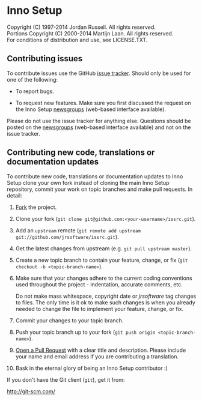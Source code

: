 Inno Setup
==========

Copyright (C) 1997-2014 Jordan Russell. All rights reserved.  
Portions Copyright (C) 2000-2014 Martijn Laan. All rights reserved.  
For conditions of distribution and use, see LICENSE.TXT.

Contributing issues
-------------------

To contribute issues use the GitHub [issue tracker](https://www.github.com/jrsoftware/issrc/issues).
Should only be used for one of the following:

- To report bugs.

- To request new features. Make sure you first discussed the request on the Inno
 Setup [newsgroups](http://www.jrsoftware.org/newsgroups.php)
(web-based interface available).

Please do not use the issue tracker for anything else. Questions should be
posted on the [newsgroups](http://www.jrsoftware.org/newsgroups.php)
(web-based interface available) and not on the issue tracker.

Contributing new code, translations or documentation updates
------------------------------------------------------------

To contribute new code, translations or documentation updates to Inno Setup
clone your own fork instead of cloning the main Inno Setup repository, commit
your work on topic branches and make pull requests. In detail:

1. [Fork](http://help.github.com/fork-a-repo/) the project.

2. Clone your fork (`git clone git@github.com:<your-username>/issrc.git`).

3. Add an `upstream` remote (`git remote add upstream
   git://github.com/jrsoftware/issrc.git`).

4. Get the latest changes from upstream (e.g. `git pull upstream master`).

5. Create a new topic branch to contain your feature, change, or fix (`git
   checkout -b <topic-branch-name>`).

6. Make sure that your changes adhere to the current coding conventions used
   throughout the project - indentation, accurate comments, etc.

   Do not make mass whitespace, copyright date or $jrsoftware$ tag changes to
   files. The only time is it ok to make such changes is when you already needed
   to change the file to implement your feature, change, or fix.

7. Commit your changes to your topic branch.

8. Push your topic branch up to your fork (`git push origin
   <topic-branch-name>`).

9. [Open a Pull Request](http://help.github.com/send-pull-requests/) with a
   clear title and description. Please include your name and email address if
	 you are contributing a translation.

10. Bask in the eternal glory of being an Inno Setup contributor :)

If you don't have the Git client (`git`), get it from:

http://git-scm.com/